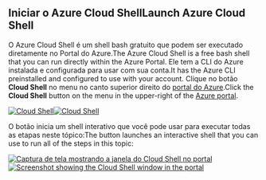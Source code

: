## <a name="launch-azure-cloud-shell"></a><span data-ttu-id="639d4-101">Iniciar o Azure Cloud Shell</span><span class="sxs-lookup"><span data-stu-id="639d4-101">Launch Azure Cloud Shell</span></span>

<span data-ttu-id="639d4-102">O Azure Cloud Shell é um shell bash gratuito que podem ser executado diretamente no Portal do Azure.</span><span class="sxs-lookup"><span data-stu-id="639d4-102">The Azure Cloud Shell is a free bash shell that you can run directly within the Azure Portal.</span></span> <span data-ttu-id="639d4-103">Ele tem a CLI do Azure instalada e configurada para usar com sua conta.</span><span class="sxs-lookup"><span data-stu-id="639d4-103">It has the Azure CLI preinstalled and configured to use with your account.</span></span> <span data-ttu-id="639d4-104">Clique no botão **Cloud Shell** no menu no canto superior direito do [portal do Azure](https://portal.azure.com).</span><span class="sxs-lookup"><span data-stu-id="639d4-104">Click the **Cloud Shell** button on the menu in the upper-right of the [Azure portal](https://portal.azure.com).</span></span>

<span data-ttu-id="639d4-105">[![Cloud Shell](../media/cloud-shell-try-it/cloud-shell-menu.png)](https://portal.azure.com)</span><span class="sxs-lookup"><span data-stu-id="639d4-105">[![Cloud Shell](../media/cloud-shell-try-it/cloud-shell-menu.png)](https://portal.azure.com)</span></span>

<span data-ttu-id="639d4-106">O botão inicia um shell interativo que você pode usar para executar todas as etapas neste tópico:</span><span class="sxs-lookup"><span data-stu-id="639d4-106">The button launches an interactive shell that you can use to run all of the steps in this topic:</span></span>

<span data-ttu-id="639d4-107">[![Captura de tela mostrando a janela do Cloud Shell no portal](../media/cloud-shell-try-it/cloud-shell-safari.png)](https://portal.azure.com)</span><span class="sxs-lookup"><span data-stu-id="639d4-107">[![Screenshot showing the Cloud Shell window in the portal](../media/cloud-shell-try-it/cloud-shell-safari.png)](https://portal.azure.com)</span></span>
